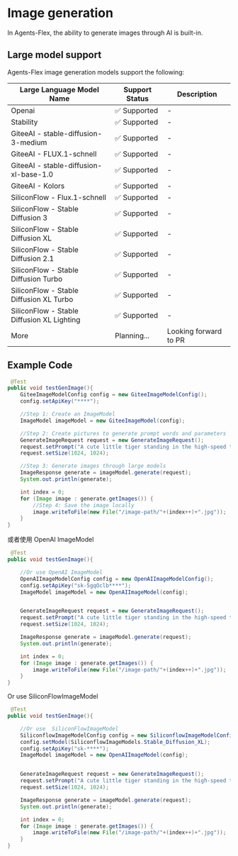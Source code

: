 # Image generation

In Agents-Flex, the ability to generate images through AI is built-in.

## Large model support
Agents-Flex image generation models support the following:

| Large Language Model Name                  | Support Status | Description |
|--------------------------------------------|--------|-------|
| Openai                                     | ✅ Supported | - |
| Stability                                  | ✅ Supported | - |
| GiteeAI - stable-diffusion-3-medium        | ✅ Supported | - |
| GiteeAI - FLUX.1-schnell                   | ✅ Supported | - |
| GiteeAI - stable-diffusion-xl-base-1.0     | ✅ Supported | - |
| GiteeAI - Kolors                           | ✅ Supported | - |
| SiliconFlow - Flux.1-schnell               | ✅ Supported | - |
| SiliconFlow - Stable Diffusion 3           | ✅ Supported | - |
| SiliconFlow - Stable Diffusion XL          | ✅ Supported | - |
| SiliconFlow - Stable Diffusion 2.1         | ✅ Supported | - |
| SiliconFlow - Stable Diffusion Turbo       | ✅ Supported | - |
| SiliconFlow - Stable Diffusion XL Turbo    | ✅ Supported | - |
| SiliconFlow - Stable Diffusion XL Lighting | ✅ Supported | - |
| More                                       |Planning... | Looking forward to PR |

## Example Code

```java
 @Test
public void testGenImage(){
    GiteeImageModelConfig config = new GiteeImageModelConfig();
    config.setApiKey("****");

    //Step 1: Create an ImageModel
    ImageModel imageModel = new GiteeImageModel(config);

    //Step 2: Create pictures to generate prompt words and parameters
    GenerateImageRequest request = new GenerateImageRequest();
    request.setPrompt("A cute little tiger standing in the high-speed train");
    request.setSize(1024, 1024);

    //Step 3: Generate images through large models
    ImageResponse generate = imageModel.generate(request);
    System.out.println(generate);

    int index = 0;
    for (Image image : generate.getImages()) {
        //Step 4: Save the image locally
        image.writeToFile(new File("/image-path/"+(index++)+".jpg"));
    }
}
```

或者使用 OpenAI ImageModel

```java 5-7
 @Test
public void testGenImage(){

    //Or use OpenAI ImageModel
    OpenAIImageModelConfig config = new OpenAIImageModelConfig();
    config.setApiKey("sk-5gqOclb****");
    ImageModel imageModel = new OpenAIImageModel(config);


    GenerateImageRequest request = new GenerateImageRequest();
    request.setPrompt("A cute little tiger standing in the high-speed train");
    request.setSize(1024, 1024);

    ImageResponse generate = imageModel.generate(request);
    System.out.println(generate);

    int index = 0;
    for (Image image : generate.getImages()) {
        image.writeToFile(new File("/image-path/"+(index++)+".jpg"));
    }
}
```

Or use  SiliconFlowImageModel

```java 5-8
 @Test
public void testGenImage(){

    //Or use  SiliconFlowImageModel
    SiliconflowImageModelConfig config = new SiliconflowImageModelConfig();
    config.setModel(SiliconflowImageModels.Stable_Diffusion_XL);
    config.setApiKey("sk-****");
    ImageModel imageModel = new OpenAIImageModel(config);


    GenerateImageRequest request = new GenerateImageRequest();
    request.setPrompt("A cute little tiger standing in the high-speed train");
    request.setSize(1024, 1024);

    ImageResponse generate = imageModel.generate(request);
    System.out.println(generate);

    int index = 0;
    for (Image image : generate.getImages()) {
        image.writeToFile(new File("/image-path/"+(index++)+".jpg"));
    }
}
```
